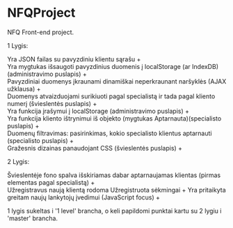 # NFQProject
NFQ Front-end project.

1 Lygis:  
  
Yra JSON failas su pavyzdiniu klientu sąrašu +  
Yra mygtukas išsaugoti pavyzdinius duomenis į localStorage (ar IndexDB) (administravimo puslapis) +  
Pavyzdiniai duomenys įkraunami dinamiškai neperkraunant naršyklės (AJAX užklausa) +  
Duomenys atvaizduojami surikiuoti pagal specialistą ir tada pagal kliento numerį (švieslentės puslapis) +  
Yra funkcija įrašymui į localStorage (administravimo puslapis) +  
Yra funkcija kliento ištrynimui iš objekto (mygtukas Aptarnauta)(specialisto puslapis) +  
Duomenų filtravimas: pasirinkimas, kokio specialisto klientus aptarnauti (specialisto puslapis) +  
Gražesnis dizainas panaudojant CSS (švieslentės puslapis) +   
  
2 Lygis:   
  
Švieslentėje fono spalva išskiriamas dabar aptarnaujamas klientas (pirmas elementas pagal specialistą) +  
Užregistravus naują klientą rodoma Užregistruota sėkmingai + 
Yra pritaikyta greitam naujų lankytojų įvedimui (JavaScript focus) +    

1 lygis sukeltas i '1 level' brancha, o keli papildomi punktai kartu su 2 lygiu i 'master' brancha.
